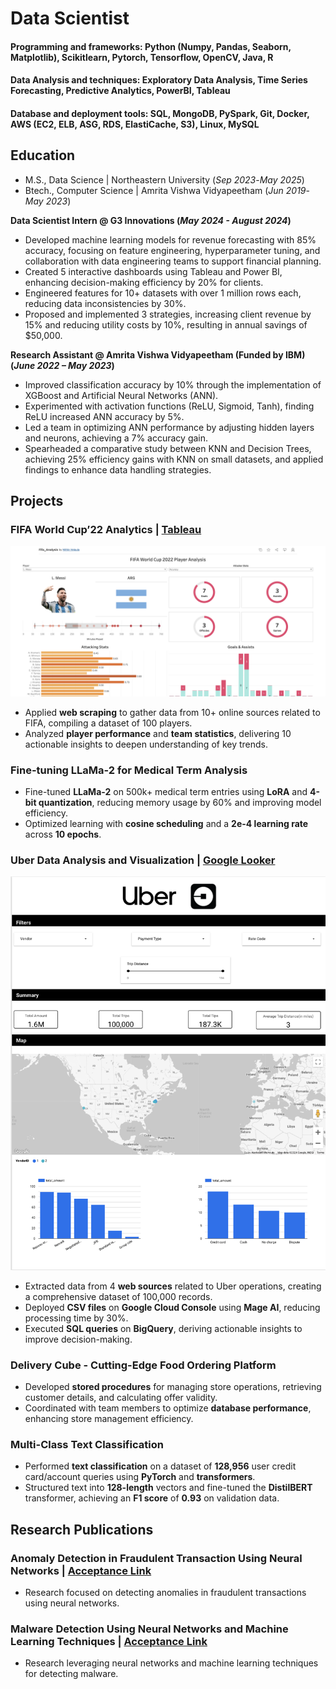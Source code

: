 # Data Scientist

#### Programming and frameworks: Python (Numpy, Pandas, Seaborn, Matplotlib), Scikitlearn, Pytorch, Tensorflow, OpenCV, Java, R
#### Data Analysis and techniques: Exploratory Data Analysis, Time Series Forecasting, Predictive Analytics, PowerBI, Tableau
#### Database and deployment tools: SQL, MongoDB, PySpark, Git, Docker, AWS (EC2, ELB, ASG, RDS, ElastiCache, S3), Linux, MySQL

## Education
- M.S., Data Science | Northeastern University (_Sep 2023_-_May 2025_)								       		
- Btech., Computer Science	| Amrita Vishwa Vidyapeetham (_Jun 2019_-_May 2023_)	 			        		

**Data Scientist Intern @ G3 Innovations (_May 2024 - August 2024_)**
- Developed machine learning models for revenue forecasting with 85% accuracy, focusing on feature engineering, hyperparameter tuning, and collaboration with data engineering teams to support financial planning.
- Created 5 interactive dashboards using Tableau and Power BI, enhancing decision-making efficiency by 20% for clients.
- Engineered features for 10+ datasets with over 1 million rows each, reducing data inconsistencies by 30%.
- Proposed and implemented 3 strategies, increasing client revenue by 15% and reducing utility costs by 10%, resulting in annual savings of $50,000.

**Research Assistant @ Amrita Vishwa Vidyapeetham (Funded by IBM) (_June 2022 – May 2023_)**
- Improved classification accuracy by 10% through the implementation of XGBoost and Artificial Neural Networks (ANN).
- Experimented with activation functions (ReLU, Sigmoid, Tanh), finding ReLU increased ANN accuracy by 5%.
- Led a team in optimizing ANN performance by adjusting hidden layers and neurons, achieving a 7% accuracy gain.
- Spearheaded a comparative study between KNN and Decision Trees, achieving 25% efficiency gains with KNN on small datasets, and applied findings to enhance data handling strategies.

## Projects

### FIFA World Cup’22 Analytics | [Tableau](https://public.tableau.com/app/profile/nithin.velpula/viz/Fifa_Analysis_17081264694030/AttackeDashboard?publish=yes)
![FIFA Analysis](/assets/fifa.png)
- Applied **web scraping** to gather data from 10+ online sources related to FIFA, compiling a dataset of 100 players.
- Analyzed **player performance** and **team statistics**, delivering 10 actionable insights to deepen understanding of key trends.

### Fine-tuning LLaMa-2 for Medical Term Analysis
- Fine-tuned **LLaMa-2** on 500k+ medical term entries using **LoRA** and **4-bit quantization**, reducing memory usage by 60% and improving model efficiency.
- Optimized learning with **cosine scheduling** and a **2e-4 learning rate** across **10 epochs**.

### Uber Data Analysis and Visualization | [Google Looker](https://lookerstudio.google.com/u/0/reporting/c1a9b517-a69a-4be9-a6bb-ee99c49bce2a/page/kZVqD)
![Uber Analysis](/assets/looker.png)
- Extracted data from 4 **web sources** related to Uber operations, creating a comprehensive dataset of 100,000 records.
- Deployed **CSV files** on **Google Cloud Console** using **Mage AI**, reducing processing time by 30%.
- Executed **SQL queries** on **BigQuery**, deriving actionable insights to improve decision-making.

### Delivery Cube - Cutting-Edge Food Ordering Platform
- Developed **stored procedures** for managing store operations, retrieving customer details, and calculating offer validity.
- Coordinated with team members to optimize **database performance**, enhancing store management efficiency.

### Multi-Class Text Classification
- Performed **text classification** on a dataset of **128,956** user credit card/account queries using **PyTorch** and **transformers**.
- Structured text into **128-length** vectors and fine-tuned the **DistilBERT** transformer, achieving an **F1 score** of **0.93** on validation data.



## Research Publications

### Anomaly Detection in Fraudulent Transaction Using Neural Networks | [Acceptance Link](https://drive.google.com/file/d/1YZTvU5bPzOqqmxNPo50cOZe2pSZtOTSa/view)
- Research focused on detecting anomalies in fraudulent transactions using neural networks.
### Malware Detection Using Neural Networks and Machine Learning Techniques | [Acceptance Link](https://drive.google.com/file/d/1LC9XZrGDxV5A0zTvAkSM9kvfVW0xkCEM/view)
- Research leveraging neural networks and machine learning techniques for detecting malware. 
